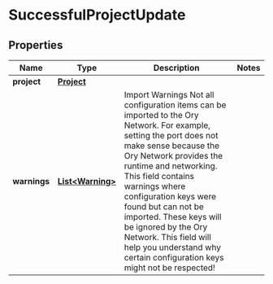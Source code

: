 

# SuccessfulProjectUpdate


## Properties

| Name | Type | Description | Notes |
|------------ | ------------- | ------------- | -------------|
|**project** | [**Project**](Project.md) |  |  |
|**warnings** | [**List&lt;Warning&gt;**](Warning.md) | Import Warnings  Not all configuration items can be imported to the Ory Network. For example, setting the port does not make sense because the Ory Network provides the runtime and networking.  This field contains warnings where configuration keys were found but can not be imported. These keys will be ignored by the Ory Network. This field will help you understand why certain configuration keys might not be respected! |  |



